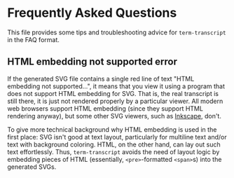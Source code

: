# Frequently Asked Questions

This file provides some tips and troubleshooting advice for `term-transcript`
in the FAQ format.

## HTML embedding not supported error

If the generated SVG file contains a single red line of text "HTML embedding not supported...",
it means that you view it using a program that does not support HTML embedding for SVG.
That is, the real transcript is still there, it is just not rendered properly by a particular viewer.
All modern web browsers support HTML embedding (since they support HTML rendering anyway),
but some other SVG viewers, such as [Inkscape], don't.

To give more technical background why HTML embedding is used in the first place:
SVG isn't good at text layout, particularly for multiline text and/or text with background coloring.
HTML, on the other hand, can lay out such text effortlessly. Thus, `term-transcript`
avoids the need of layout logic by embedding pieces of HTML (essentially, `<pre>`-formatted `<span>`s)
into the generated SVGs.

[Inkscape]: https://inkscape.org/
